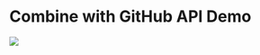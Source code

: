 # Combine with GitHub API Demo
<img src="https://github.com/SamuelFolledo/MOB2.4-Advanced-Architecture-in-iOS/blob/master/static/combineGitHubDemo.gif?raw=true">
